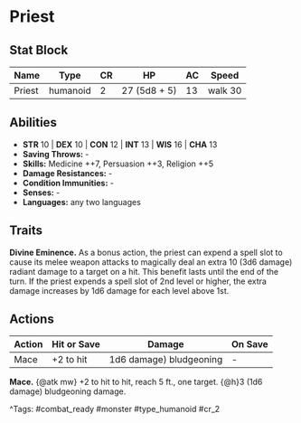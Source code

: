 # Priest

## Stat Block

| Name | Type | CR | HP | AC | Speed |
|------|------|----|----|----|-------|
| Priest | humanoid | 2 | 27 (5d8 + 5) | 13 | walk 30 |

## Abilities

- **STR** 10 | **DEX** 10 | **CON** 12 | **INT** 13 | **WIS** 16 | **CHA** 13
- **Saving Throws:** -  
- **Skills:** Medicine ++7, Persuasion ++3, Religion ++5  
- **Damage Resistances:** -  
- **Condition Immunities:** -  
- **Senses:** -  
- **Languages:** any two languages

## Traits

**Divine Eminence.** As a bonus action, the priest can expend a spell slot to cause its melee weapon attacks to magically deal an extra 10 (3d6 damage) radiant damage to a target on a hit. This benefit lasts until the end of the turn. If the priest expends a spell slot of 2nd level or higher, the extra damage increases by 1d6 damage for each level above 1st.


## Actions

| Action | Hit or Save | Damage | On Save |
|--------|--------------|--------|----------|
| Mace | +2 to hit | 1d6 damage) bludgeoning | - |

**Mace.** {@atk mw} +2 to hit to hit, reach 5 ft., one target. {@h}3 (1d6 damage) bludgeoning damage.


^Tags: #combat_ready #monster #type_humanoid #cr_2